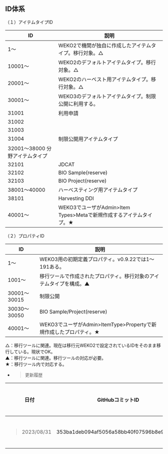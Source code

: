 ## ID体系

（１）アイテムタイプID

| **ID** | **説明**                                            |
| ------ | ------------------------------------------------- |
| 1～     | WEKO2で機関が独自に作成したアイテムタイプ。移行対象。△                    |
| 10001～ | WEKO2のデフォルトアイテムタイプ。移行対象。△                         |
| 20001～ | WEKO2のハーベスト用アイテムタイプ。移行対象。△                        |
| 30001～ | WEKO3のデフォルトアイテムタイプ。制限公開に利用する。                     |
| 31001   | 利用申請　|
| 31002   | |
| 31003   | |
| 31004   | 制限公開用アイテムタイプ|
| 32001～38000 分野アイテムタイプ|
| 32101   | JDCAT|
| 32102   | BIO Sample(reserve)    |
| 32103   | BIO Project(reserve)    |
| 38001～40000  | ハーべスティング用アイテムタイプ|
| 38101 | Harvesting DDI |
| 40001～ | WEKO3でユーザがAdmin\>Item Types\>Metaで新規作成するアイテムタイプ。★ |

（２）プロパティID

| **ID** | **説明**                                            |
| ------ | ------------------------------------------------- |
| 1～     | WEKO3用の初期定義プロパティ。v0.9.22では1～191ある。                |
| 1001～  | 移行ツールで作成されたプロパティ。移行対象のアイテムタイプを構成。▲                |
| 30001～30015 | 制限公開                       |
| 30030～30050 |BIO Sample/Project(reserve)|   
| 40001～ | WEKO3でユーザがAdmin\>ItemType\>Propertyで新規作成したプロパティ。★ |

△：移行ツールに関連。現在は移行元WEKO2で設定されているIDをそのまま移行している。現状でOK。  
▲：移行ツールに関連。移行ツールの対応が必要。  
★：移行ツール内で対応する。

  - > 更新履歴

<table>
<thead>
<tr class="header">
<th>日付</th>
<th>GitHubコミットID</th>
<th>更新内容</th>
</tr>
</thead>
<tbody>
<tr class="odd">
<td><blockquote>
<p>2023/08/31</p>
</blockquote></td>
<td>353ba1deb094af5056a58bb40f07596b8e95a562</td>
<td>初版作成</td>
</tr>
</tbody>
</table>